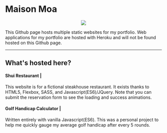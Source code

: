 # Maison Moa

<div style="text-align:center"><img src ="https://s18.postimg.org/guw5supt5/resume.png" /></div>

This Github page hosts multiple static websites for my portfolio.
Web applications for my portfolio are hosted with Heroku and will not be found hosted on this Github page. 

---

## What's hosted here?

#### Shui Restaurant |
This website is for a fictional steakhouse restaurant. It exists thanks to HTML5, Flexbox, SASS, and Javascript(ES6)/JQuery. Note that you can submit the reservation form to see the loading and success animations. 

#### Golf Handicap Calculator |
Written entirely with vanilla Javascript(ES6). This was a personal project to help me quickly gauge my average golf handicap after every 5 rounds.

